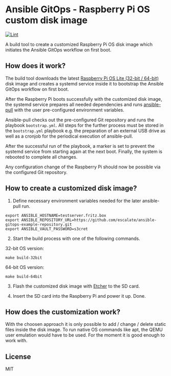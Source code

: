 # Ansible GitOps - Raspberry Pi OS custom disk image

[![Lint](https://github.com/escalate/ansible-gitops-raspberry-pi-os-custom-disk-image/actions/workflows/lint.yml/badge.svg?branch=master&event=push)](https://github.com/escalate/ansible-gitops-raspberry-pi-os-custom-disk-image/actions/workflows/lint.yml)

A build tool to create a customized Raspberry Pi OS disk image which initiates the Ansible GitOps workflow on first boot.

## How does it work?

The build tool downloads the latest [Raspberry Pi OS Lite (32-bit / 64-bit)](https://www.raspberrypi.org/software/operating-systems/) disk image and creates a systemd service inside it to bootstrap the Ansible GitOps workflow on first boot.

After the Raspberry Pi boots successfully with the customized disk image, the systemd service prepares all needed dependencies and runs [ansible-pull](https://docs.ansible.com/ansible/latest/cli/ansible-pull.html) with the user pre-configured environment variables.

Ansible-pull checks out the pre-configured Git repository and runs the playbook `bootstrap.yml`.
All steps for the further process must be stored in the `bootstrap.yml` playbook e.g. the preparation of an external USB drive as well as a cronjob for the periodical execution of ansible-pull.

After the successful run of the playbook, a marker is set to prevent the systemd service from starting again at the next boot. Finally, the system is rebooted to complete all changes.

Any configuration change of the Raspberry Pi should now be possible via the configured Git repository.

## How to create a customized disk image?

1. Define necessary environment variables needed for the later ansible-pull run.

```
export ANSIBLE_HOSTNAME=testserver.fritz.box
export ANSIBLE_REPOSITORY_URL=https://github.com/escalate/ansible-gitops-example-repository.git
export ANSIBLE_VAULT_PASSWORD=s3cret
```

2. Start the build process with one of the following commands.

32-bit OS version:
```
make build-32bit
```

64-bit OS version:

```
make build-64bit
```

3. Flash the customized disk image with [Etcher](https://www.balena.io/etcher/) to the SD card.

4. Insert the SD card into the Raspberry Pi and power it up. Done.

## How does the customization work?

With the choosen approach it is only possible to add / change / delete static files inside the disk image.
To run native OS commands like apt, the QEMU user emulation would have to be used.
For the moment it is good enough to work with.

## License

MIT
